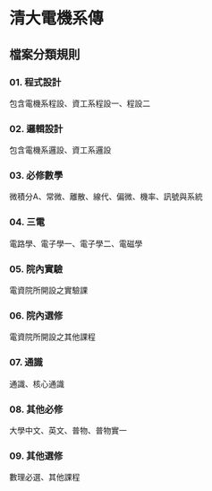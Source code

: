 # 清大電機系傳
## 檔案分類規則
### 01. 程式設計
包含電機系程設、資工系程設一、程設二
### 02. 邏輯設計
包含電機系邏設、資工系邏設
### 03. 必修數學
微積分A、常微、離散、線代、偏微、機率、訊號與系統
### 04. 三電
電路學、電子學一、電子學二、電磁學
### 05. 院內實驗
電資院所開設之實驗課
### 06. 院內選修
電資院所開設之其他課程
### 07. 通識
通識、核心通識
### 08. 其他必修
大學中文、英文、普物、普物實一
### 09. 其他選修
數理必選、其他課程